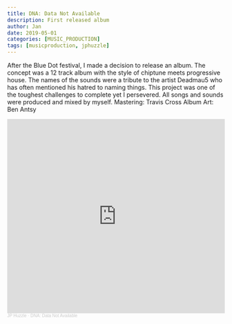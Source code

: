 ```yaml
---
title: DNA: Data Not Available
description: First released album
author: Jan
date: 2019-05-01
categories: [MUSIC_PRODUCTION]
tags: [musicproduction, jphuzzle]
---
```


After the Blue Dot festival, I made a decision to release an album. The concept was a 12 track album with the style of chiptune meets progressive house. The names of the sounds were a tribute to the artist Deadmau5 who has often mentioned his hatred to naming things.
This project was one of the toughest challenges to complete yet I persevered. All songs and sounds were produced and mixed by myself.
Mastering: Travis Cross
Album Art: Ben Antsy

<iframe width="100%" height="450" scrolling="no" frameborder="no" allow="autoplay" src="https://w.soundcloud.com/player/?url=https%3A//api.soundcloud.com/playlists/788831367&color=%23ff5500&auto_play=false&hide_related=false&show_comments=true&show_user=true&show_reposts=false&show_teaser=true"></iframe><div style="font-size: 10px; color: #cccccc;line-break: anywhere;word-break: normal;overflow: hidden;white-space: nowrap;text-overflow: ellipsis; font-family: Interstate,Lucida Grande,Lucida Sans Unicode,Lucida Sans,Garuda,Verdana,Tahoma,sans-serif;font-weight: 100;"><a href="https://soundcloud.com/jphuzzle-1" title="JP Huzzle" target="_blank" style="color: #cccccc; text-decoration: none;">JP Huzzle</a> · <a href="https://soundcloud.com/jphuzzle-1/sets/dna-data-not-available-1" title="DNA: Data Not Available" target="_blank" style="color: #cccccc; text-decoration: none;">DNA: Data Not Available</a></div>
